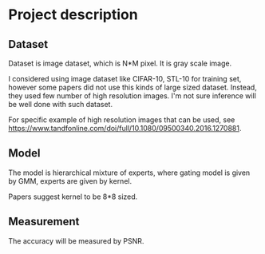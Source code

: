 # Project description

## Dataset

Dataset is image dataset, which is N*M pixel. It is gray scale image.

I considered using image dataset like CIFAR-10, STL-10 for training set, however some papers did not use this kinds of large sized dataset. Instead, they used few number of high resolution images. I'm not sure inference will be well done with such dataset.

For specific example of high resolution images that can be used, see <https://www.tandfonline.com/doi/full/10.1080/09500340.2016.1270881>. 
## Model

The model is hierarchical mixture of experts, where gating model is given by GMM, experts are given by kernel.

Papers suggest kernel to be 8*8 sized.

## Measurement

The accuracy will be measured by PSNR.
